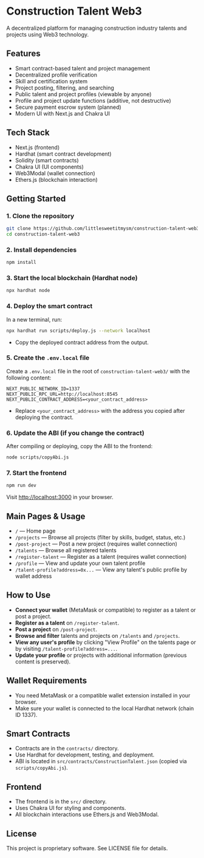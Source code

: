 # Construction Talent Web3

A decentralized platform for managing construction industry talents and projects using Web3 technology.

## Features

- Smart contract-based talent and project management
- Decentralized profile verification
- Skill and certification system
- Project posting, filtering, and searching
- Public talent and project profiles (viewable by anyone)
- Profile and project update functions (additive, not destructive)
- Secure payment escrow system (planned)
- Modern UI with Next.js and Chakra UI

## Tech Stack

- Next.js (frontend)
- Hardhat (smart contract development)
- Solidity (smart contracts)
- Chakra UI (UI components)
- Web3Modal (wallet connection)
- Ethers.js (blockchain interaction)

## Getting Started

### 1. Clone the repository

```bash
git clone https://github.com/littlesweetitmysm/construction-talent-web3.git
cd construction-talent-web3
```

### 2. Install dependencies

```bash
npm install
```

### 3. Start the local blockchain (Hardhat node)

```bash
npx hardhat node
```

### 4. Deploy the smart contract

In a new terminal, run:

```bash
npx hardhat run scripts/deploy.js --network localhost
```

- Copy the deployed contract address from the output.

### 5. Create the `.env.local` file

Create a `.env.local` file in the root of `construction-talent-web3/` with the following content:

```
NEXT_PUBLIC_NETWORK_ID=1337
NEXT_PUBLIC_RPC_URL=http://localhost:8545
NEXT_PUBLIC_CONTRACT_ADDRESS=<your_contract_address>
```

- Replace `<your_contract_address>` with the address you copied after deploying the contract.

### 6. Update the ABI (if you change the contract)

After compiling or deploying, copy the ABI to the frontend:

```bash
node scripts/copyAbi.js
```

### 7. Start the frontend

```bash
npm run dev
```

Visit [http://localhost:3000](http://localhost:3000) in your browser.

## Main Pages & Usage

- `/` — Home page
- `/projects` — Browse all projects (filter by skills, budget, status, etc.)
- `/post-project` — Post a new project (requires wallet connection)
- `/talents` — Browse all registered talents
- `/register-talent` — Register as a talent (requires wallet connection)
- `/profile` — View and update your own talent profile
- `/talent-profile?address=0x...` — View any talent's public profile by wallet address

## How to Use

- **Connect your wallet** (MetaMask or compatible) to register as a talent or post a project.
- **Register as a talent** on `/register-talent`.
- **Post a project** on `/post-project`.
- **Browse and filter** talents and projects on `/talents` and `/projects`.
- **View any user's profile** by clicking "View Profile" on the talents page or by visiting `/talent-profile?address=...`.
- **Update your profile** or projects with additional information (previous content is preserved).

## Wallet Requirements

- You need MetaMask or a compatible wallet extension installed in your browser.
- Make sure your wallet is connected to the local Hardhat network (chain ID 1337).

## Smart Contracts

- Contracts are in the `contracts/` directory.
- Use Hardhat for development, testing, and deployment.
- ABI is located in `src/contracts/ConstructionTalent.json` (copied via `scripts/copyAbi.js`).

## Frontend

- The frontend is in the `src/` directory.
- Uses Chakra UI for styling and components.
- All blockchain interactions use Ethers.js and Web3Modal.

## License

This project is proprietary software. See LICENSE file for details. 
